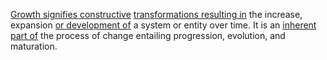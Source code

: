
[Growth signifies constructive](1/2/2/2/2/.Growth) [transformations resulting in](3/3/2/2/2/3/2/.Transformation) the increase, expansion [or development of](1/1/3/2/1/3/2/1/.Development) a system or entity over time. It is an [inherent part of](1/1/_Intrinsic-Extrinsic) the process of change entailing progression, evolution, and maturation.

